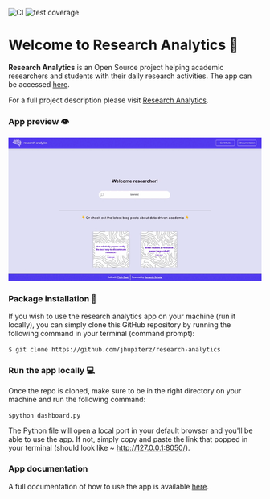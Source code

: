 ![CI](https://github.com/jhupiterz/research-analytics/actions/workflows/build.yml/badge.svg)
![test coverage](https://shields.io/static/v1?label=coverage&message=24%&color=yellow)

# Welcome to Research Analytics 🧠

**Research Analytics** is an Open Source project helping academic researchers and students with their daily research activities.
The app can be accessed [here](https://research-analytics.herokuapp.com/).

For a full project description please visit [Research Analytics](https://alien-research.notion.site/Research-Analytics-127bde4dda1c4b4cb98f262621726f1d).

### App preview 👁️

<img src="research-analytics.gif" alt="app">

### Package installation 🔽

If you wish to use the research analytics app on your machine (run it locally), you can simply clone this GitHub repository by running the following command in your terminal (command prompt):

`$ git clone https://github.com/jhupiterz/research-analytics`

### Run the app locally 💻

Once the repo is cloned, make sure to be in the right directory on your machine and run the following command:

`$python dashboard.py`

The Python file will open a local port in your default browser and you'll be able to use the app.
If not, simply copy and paste the link that popped in your terminal (should look like ~ http://127.0.0.1:8050/).

### App documentation

A full documentation of how to use the app is available [here](https://www.notion.so/jhupiterz/Research-Analytics-dda8cbc930db498ba054f7ec2bb57dcc).
